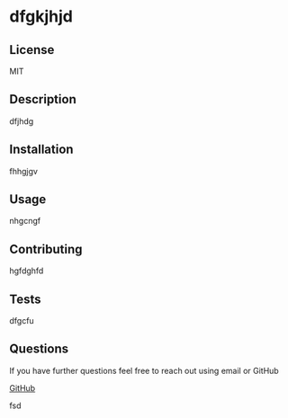 # dfgkjhjd

 ## License
 MIT

## Description
dfjhdg

## Installation
fhhgjgv

## Usage
nhgcngf

## Contributing
hgfdghfd

## Tests 
dfgcfu

## Questions 
If you have further questions feel free to reach out using email or GitHub

<a href="https://github.com/ct">GitHub</a>

fsd

